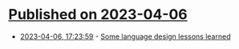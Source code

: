 # [Published on 2023-04-06](index.md)

* [2023-04-06, 17:23:59](https://lobste.rs/s/skqsgr/some_language_design_lessons_learned) - [Some language design lessons learned](https://c3.handmade.network/blog/p/8682-some_language_design_lessons_learned)
